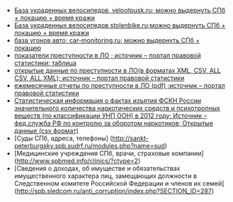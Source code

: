 - [База украденных велосипедов, velootpusk.ru; можно выдернуть СПб + локацию + время кражи](http://www.velootpusk.ru/velolife/stolen_bikes/)
- [База украденных велосипедов,stolenbike.ru;можно выдернуть СПб + локацию + время кражи](http://stolenbike.ru/index.php/viewbase/view_stolenbikes)
- [база угонов авто; car-monitoring.ru; можно выдернуть СПб + локацию](http://car-monitoring.ru/poisk/baza-ugonov/)
- [показатели преступности в ЛО ; источник – портал правовой статистики; таблица](http://crimestat.ru/regions_table_total)
- [открытые данные по преступности в ЛО(в форматах XML, CSV, ALL CSV, ALL XML); источник – портал правовой статистики](http://crimestat.ru/opendata)
- [ежемесячные отчеты по преступности  в ЛО (pdf) ;источник – портал правовой статистики](http://crimestat.ru/analytics)
- [Статистическая информация о фактах изъятия ФСКН России значительного количества наркотических средств и психотропных веществ (по классификации УНП ООН) в 2012 году; Источник – фед.служба РФ по контролю за оборотом наркотиков; Открытые данные (csv формат)](https://www.dropbox.com/s/cb66w3by4nwdo0l/7709428381-FSKN.3.1.narco2012%20%281%29.csv?dl=0)
- [Суды СПб, адреса, телефоны] (http://sankt-peterburgsky.spb.sudrf.ru/modules.php?name=sud)
- [Медицинские учреждения СПб, врачи, страховые компании] (http://www.spbmed.info/clinics/?ctype=2)
- [Сведения о доходах, об имуществе и обязательствах имущественного характера лиц, замещающих должности в Следственном комитете Российской Федерации и членов их семей] (http://spb.sledcom.ru/anti_corruption/index.php?SECTION_ID=287)
